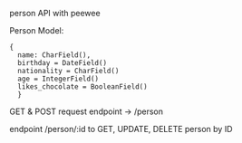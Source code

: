 person API with peewee

Person Model:
```
{
  name: CharField(),
  birthday = DateField()
  nationality = CharField()
  age = IntegerField()
  likes_chocolate = BooleanField()
  }
```
GET & POST request endpoint -> /person

endpoint /person/:id to GET, UPDATE, DELETE person by ID
